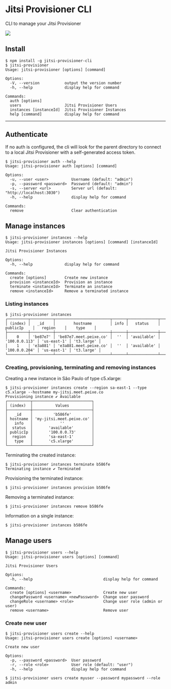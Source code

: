 # Jitsi Provisioner CLI

CLI to manage your Jitsi Provisioner

![](https://media.giphy.com/media/gGwjWshjjBcaCqeQfA/giphy.gif)

## Install

```
$ npm install -g jitsi-provisioner-cli
$ jitsi-provisioner
Usage: jitsi-provisioner [options] [command]

Options:
  -V, --version           output the version number
  -h, --help              display help for command

Commands:
  auth [options]
  users                   Jitsi Provisioner Users
  instances [instanceId]  Jitsi Provisioner Instances
  help [command]          display help for command
```

---

## Authenticate

If no auth is configured, the cli will look for the parent directory to connect to a local Jitsi Provisioner with a self-generated access token.

```
$ jitsi-provisioner auth --help
Usage: jitsi-provisioner auth [options] [command]

Options:
  -u, --user <user>          Username (default: "admin")
  -p, --password <password>  Password (default: "admin")
  -s, --server <url>         Server url (default: "http://localhost:3030")
  -h, --help                 display help for command

Commands:
  remove                     Clear authentication
```

## Manage instances

```
$ jitsi-provisioner instances --help
Usage: jitsi-provisioner instances [options] [command] [instanceId]

Jitsi Provisioner Instances

Options:
  -h, --help              display help for command

Commands:
  create [options]        Create new instance
  provision <instanceId>  Provision an instance
  terminate <instanceId>  Terminate an instance
  remove <instanceId>     Remove a terminated instance
```

### Listing instances

```
$ jitsi-provisioner instances
┌─────────┬──────────┬────────────────────────┬──────┬─────────────┬───────────────┬─────────────┬────────────┐
│ (index) │   _id    │        hostname        │ info │   status    │   publicIp    │   region    │    type    │
├─────────┼──────────┼────────────────────────┼──────┼─────────────┼───────────────┼─────────────┼────────────┤
│    0    │ 'be87e7' │ 'be87e7.meet.peixe.co' │  ''  │ 'available' │ '100.0.0.113' │ 'us-east-1' │ 't3.large' │
│    1    │ 'e3a881' │ 'e3a881.meet.peixe.co' │  ''  │ 'available' │ '100.0.0.204' │ 'us-east-1' │ 't3.large' │
└─────────┴──────────┴────────────────────────┴──────┴─────────────┴───────────────┴─────────────┴────────────┘
```

### Creating, provisioning, terminating and removing instances

Creating a new instance in São Paulo of type c5.xlarge:

```
$ jitsi-provisioner instances create --region sa-east-1 --type c5.xlarge --hostname my-jitsi.meet.peixe.co
Provisioning instance ✔ Available
┌──────────┬──────────────────────────┐
│ (index)  │          Values          │
├──────────┼──────────────────────────┤
│   _id    │         'b586fe'         │
│ hostname │ 'my-jitsi.meet.peixe.co' │
│   info   │            ''            │
│  status  │       'available'        │
│ publicIp │       '100.0.0.73'       │
│  region  │       'sa-east-1'        │
│   type   │       'c5.xlarge'        │
└──────────┴──────────────────────────┘
```

Terminating the created instance:

```
$ jitsi-provisioner instances terminate b586fe
Terminating instance ✔ Terminated
```

Provisioning the terminated instance:

```
$ jitsi-provisioner instances provision b586fe
```

Removing a terminated instance:

```
$ jitsi-provisioner instances remove b586fe
```

Information on a single instance:

```
$ jitsi-provisioner instances b586fe
```

## Manage users

```
$ jitsi-provisioner users --help
Usage: jitsi-provisioner users [options] [command]

Jitsi Provisioner Users

Options:
  -h, --help                               display help for command

Commands:
  create [options] <username>              Create new user
  changePassword <username> <newPassword>  Change user password
  changeRole <username> <role>             Change user role (admin or user)
  remove <username>                        Remove user
```

### Create new user

```
$ jitsi-provisioner users create --help
Usage: jitsi-provisioner users create [options] <username>

Create new user

Options:
  -p, --password <password>  User password
  -r, --role <role>          User role (default: "user")
  -h, --help                 display help for command
```

```
$ jitsi-provisioner users create myuser --password mypassword --role admin
```
